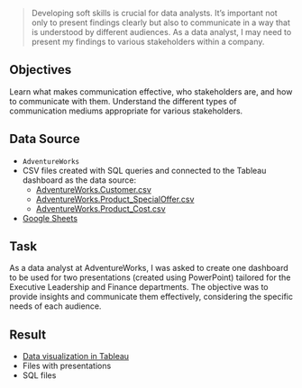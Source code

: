 > Developing soft skills is crucial for data analysts. It’s important not only to present findings clearly but also to communicate in a way that is understood by different audiences. As a data analyst, I may need to present my findings to various stakeholders within a company.

## Objectives
Learn what makes communication effective, who stakeholders are, and how to communicate with them. Understand the different types of communication mediums appropriate for various stakeholders.

## Data Source
- `AdventureWorks`
- CSV files created with SQL queries and connected to the Tableau dashboard as the data source:
    - [AdventureWorks.Customer.csv](https://drive.google.com/file/d/1UdqRdisPSoVL-uJYJONJZvQeZfxRbuw3/view?usp=drive_link)
    - [AdventureWorks.Product_SpecialOffer.csv](https://drive.google.com/file/d/1Ds527DsAd69ESQY5A7xNpzXcbCso78WM/view?usp=drive_link)
    - [AdventureWorks.Product_Cost.csv](https://drive.google.com/file/d/1Rre4pbBrRo6u1C1zW0lBKvMDu_6WRBtm/view?usp=drive_link)
- [Google Sheets](https://docs.google.com/spreadsheets/d/1wSIv4oMbynUpIM8lgQuJfDa7byhER5gvHjWvH-4skQY/edit?usp=drive_link)

## Task 
As a data analyst at AdventureWorks, I was asked to create one dashboard to be used for two presentations (created using PowerPoint) tailored for the Executive Leadership and Finance departments. The objective was to provide insights and communicate them effectively, considering the specific needs of each audience.

## Result
- [Data visualization in Tableau](https://public.tableau.com/app/profile/marina.korneva/viz/mkorneCARM2S2GradedTask/M2S21_Executive)
- Files with presentations
- SQL files
<!-- [Data visualization in Tableau](https://public.tableau.com/app/profile/marina.korneva/viz/mkorneCARM2S2GradedTaskR2/M2S21_Executive) -->
